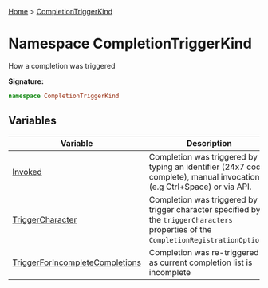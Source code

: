 [Home](../index.md) &gt; [CompletionTriggerKind](./completiontriggerkind.md)

# Namespace CompletionTriggerKind

How a completion was triggered

<b>Signature:</b>

```typescript
namespace CompletionTriggerKind 
```

## Variables

|  Variable | Description |
|  --- | --- |
|  [Invoked](./completiontriggerkind/variables/invoked.md) | Completion was triggered by typing an identifier (24x7 code complete), manual invocation (e.g Ctrl+Space) or via API. |
|  [TriggerCharacter](./completiontriggerkind/variables/triggercharacter.md) | Completion was triggered by a trigger character specified by the `triggerCharacters` properties of the `CompletionRegistrationOptions`<!-- -->. |
|  [TriggerForIncompleteCompletions](./completiontriggerkind/variables/triggerforincompletecompletions.md) | Completion was re-triggered as current completion list is incomplete |

